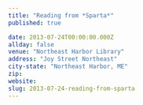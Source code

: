 ```yaml
---
title: "Reading from *Sparta*"
published: true

date: 2013-07-24T00:00:00.000Z
allday: false
venue: "Northeast Harbor Library"
address: "Joy Street Northeast"
city-state: "Northeast Harbor, ME"
zip:
website:
slug: 2013-07-24-reading-from-sparta
---
```



